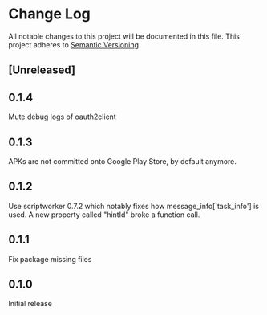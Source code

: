 # Change Log
All notable changes to this project will be documented in this file.
This project adheres to [Semantic Versioning](http://semver.org/).

## [Unreleased]

## 0.1.4
Mute debug logs of oauth2client

## 0.1.3
APKs are not committed onto Google Play Store, by default anymore.

## 0.1.2
Use scriptworker 0.7.2 which notably fixes how message_info['task_info'] is used.  A new property called "hintId" broke a function call.

## 0.1.1
Fix package missing files

## 0.1.0
Initial release
